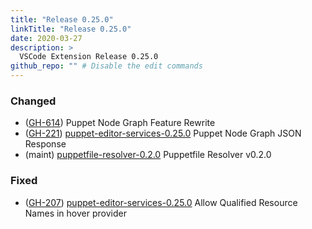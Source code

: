 ```yaml
---
title: "Release 0.25.0"
linkTitle: "Release 0.25.0"
date: 2020-03-27
description: >
  VSCode Extension Release 0.25.0
github_repo: "" # Disable the edit commands
---
```


### Changed

- ([GH-614](https://github.com/lingua-pupuli/puppet-vscode/issues/614)) Puppet Node Graph Feature Rewrite
- ([GH-221](https://github.com/lingua-pupuli/puppet-editor-services/issues/221)) [puppet-editor-services-0.25.0](https://github.com/lingua-pupuli/puppet-editor-services/releases/tag/0.25.0) Puppet Node Graph JSON Response
- (maint) [puppetfile-resolver-0.2.0](https://github.com/glennsarti/puppetfile-resolver/releases/tag/0.2.0) Puppetfile Resolver v0.2.0

### Fixed

- ([GH-207](https://github.com/lingua-pupuli/puppet-editor-services/issues/207)) [puppet-editor-services-0.25.0](https://github.com/lingua-pupuli/puppet-editor-services/releases/tag/0.25.0) Allow Qualified Resource Names in hover provider
